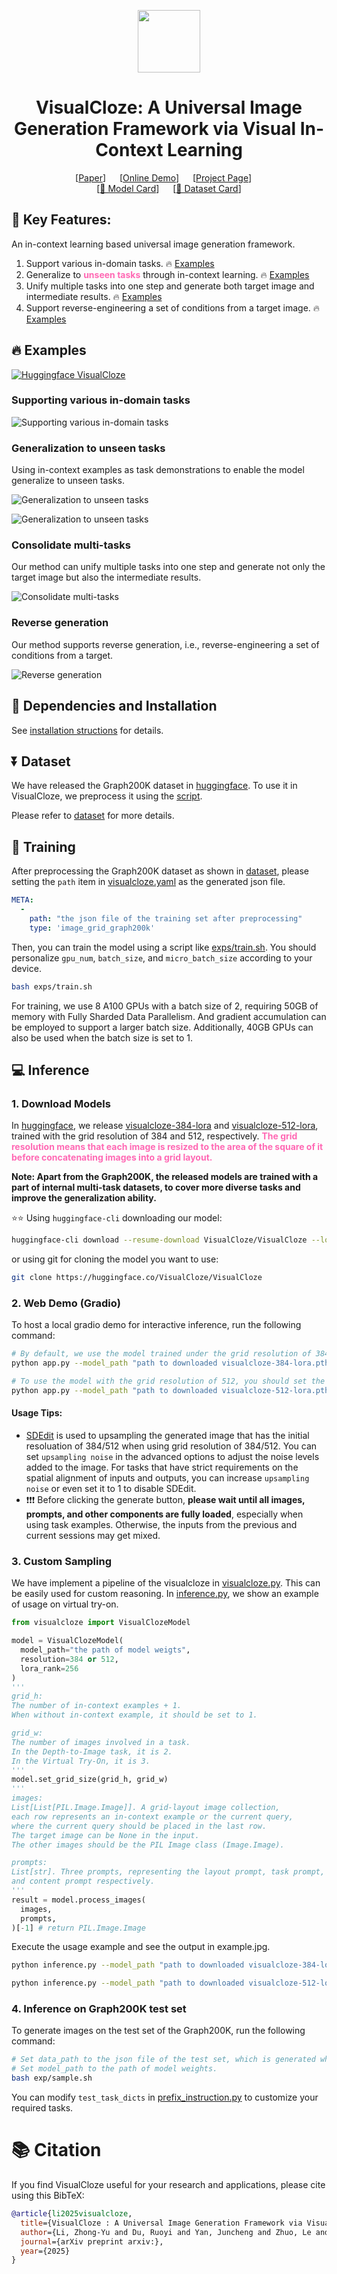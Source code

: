 <p align="center">
  <img src="https://github.com/lzyhha/VisualCloze/blob/main/figures/visualcloze.png" height=100>

</p>

<div align="center">
<h1> VisualCloze: A Universal Image Generation Framework via Visual In-Context Learning </h1>

</div>

<div align="center">

[[Paper](https://arxiv.org/abs/2504.07960)] &emsp; [[Online Demo](https://huggingface.co/spaces/VisualCloze/VisualCloze)] &emsp; [[Project Page](https://visualcloze.github.io/)] &emsp; <br>[[🤗 Model Card](https://huggingface.co/VisualCloze/VisualCloze)] &emsp; [[🤗 Dataset Card](https://huggingface.co/datasets/VisualCloze/Graph200K)] <br>


</div>

## 🌠 Key Features:

An in-context learning based universal image generation framework.
1. Support various in-domain tasks. 🔥 [Examples](#supporting-various-in-domain-tasks) 
2. Generalize to <strong><span style="color:hotpink"> unseen tasks</span></strong> through in-context learning.  🔥 [Examples](#generalization-to-unseen-tasks)  
3. Unify multiple tasks into one step and generate both target image and intermediate results.  🔥 [Examples](#consolidate-multi-tasks) 
4. Support reverse-engineering a set of conditions from a target image. 🔥 [Examples](#reverse-generation) 

## 🔥 **Examples**

[![Huggingface VisualCloze](https://img.shields.io/static/v1?label=Demo&message=Huggingface%20Gradio&color=orange)](https://huggingface.co/spaces/VisualCloze/VisualCloze)

### Supporting various in-domain tasks
![Supporting various in-domain tasks](https://github.com/lzyhha/VisualCloze/blob/main/figures/seen.jpg)

### Generalization to unseen tasks

Using in-context examples as task demonstrations to enable the model generalize to unseen tasks.


![Generalization to unseen tasks](https://github.com/lzyhha/VisualCloze/blob/main/figures/face.jpg)

![Generalization to unseen tasks](https://github.com/lzyhha/VisualCloze/blob/main/figures/unseen.jpg)

### Consolidate multi-tasks

Our method can unify multiple tasks into one step and generate not only the target image but also the intermediate results.

![Consolidate multi-tasks](https://github.com/lzyhha/VisualCloze/blob/main/figures/consolidate.jpg)

### Reverse generation

Our method supports reverse generation, 
i.e.,  reverse-engineering a set of conditions from a target. 

![Reverse generation](https://github.com/lzyhha/VisualCloze/blob/main/figures/reverse.jpg)

## 🔧 Dependencies and Installation

See [installation structions](https://github.com/lzyhha/VisualCloze/blob/main/docs/INSTALL.md) for details.

## ⏬ Dataset

We have released the Graph200K dataset in [huggingface](https://huggingface.co/datasets/VisualCloze/Graph200K). 
To use it in VisualCloze, we preprocess it using the [script](https://github.com/lzyhha/VisualCloze/blob/main/processing.py). 

Please refer to [dataset](https://github.com/lzyhha/VisualCloze/blob/main/docs/DATASET.md) for more details.

## 🚀 Training

After preprocessing the Graph200K dataset as shown in [dataset](https://github.com/lzyhha/VisualCloze/blob/main/docs/DATASET.md), 
please setting the `path` item in [visualcloze.yaml](https://github.com/lzyhha/VisualCloze/blob/main/configs/data/visualcloze.yaml) as the generated json file.

```yaml
META:
  -
    path: "the json file of the training set after preprocessing"
    type: 'image_grid_graph200k'
```

Then, you can train the model using a script like [exps/train.sh](https://github.com/lzyhha/VisualCloze/blob/main/exps/train.sh). 
You should personalize `gpu_num`, `batch_size`, and `micro_batch_size` according to your device. 

```bash
bash exps/train.sh
```

For training, we use 8 A100 GPUs with a batch size of 2, requiring 50GB of memory with Fully Sharded Data Parallelism. And gradient accumulation can be employed to support a larger batch size. Additionally, 40GB GPUs can also be used when the batch size is set to 1.

## 💻 Inference

### 1. Download Models

In [huggingface](https://huggingface.co/VisualCloze/VisualCloze), 
we release [visualcloze-384-lora](https://huggingface.co/VisualCloze/VisualCloze/blob/main/visualcloze-384-lora.pth) and [visualcloze-512-lora](https://huggingface.co/VisualCloze/VisualCloze/blob/main/visualcloze-512-lora.pth), 
trained with the grid resolution of 384 and 512, respectively. 
**<span style="color:hotpink">The grid resolution means that each image is resized to the area of the square of it before concatenating images into a grid layout.</span>**


**Note: Apart from the Graph200K, the released models are trained with a part of internal multi-task
datasets, to cover more diverse tasks and improve the generalization ability.**

⭐⭐ Using `huggingface-cli` downloading our model:

```bash
huggingface-cli download --resume-download VisualCloze/VisualCloze --local-dir /path/to/ckpt
```

or using git for cloning the model you want to use:

```bash
git clone https://huggingface.co/VisualCloze/VisualCloze
```

### 2. Web Demo (Gradio)


To host a local gradio demo for interactive inference, run the following command:

```bash
# By default, we use the model trained under the grid resolution of 384. 
python app.py --model_path "path to downloaded visualcloze-384-lora.pth" --resolution 384

# To use the model with the grid resolution of 512, you should set the resolution parameter to 512.
python app.py --model_path "path to downloaded visualcloze-512-lora.pth" --resolution 512
```

#### Usage Tips:
- [SDEdit](https://arxiv.org/abs/2108.01073) is used to upsampling the generated image that has the initial resoluation of 384/512 when using grid resolution of 384/512. You can set `upsampling noise` in the advanced options to adjust the noise levels added to the image. 
For tasks that have strict requirements on the spatial alignment of inputs and outputs, 
you can increase `upsampling noise` or even set it to 1 to disable SDEdit.
- ❗❗❗ Before clicking the generate button, **please wait until all images, prompts, and other components are fully loaded**, especially when using task examples. Otherwise, the inputs from the previous and current sessions may get mixed.


### 3. Custom Sampling

We have implement a pipeline of the visualcloze in [visualcloze.py](https://github.com/lzyhha/VisualCloze/blob/main/visualcloze.py). 
This can be easily used for custom reasoning. 
In [inference.py](https://github.com/lzyhha/VisualCloze/blob/main/inference.py), we show an example of usage on virtual try-on.

```python
from visualcloze import VisualClozeModel

model = VisualClozeModel(
  model_path="the path of model weigts", 
  resolution=384 or 512, 
  lora_rank=256
)
'''
grid_h: 
The number of in-context examples + 1. 
When without in-context example, it should be set to 1. 

grid_w: 
The number of images involved in a task. 
In the Depth-to-Image task, it is 2. 
In the Virtual Try-On, it is 3.
'''
model.set_grid_size(grid_h, grid_w)
'''
images: 
List[List[PIL.Image.Image]]. A grid-layout image collection, 
each row represents an in-context example or the current query, 
where the current query should be placed in the last row. 
The target image can be None in the input. 
The other images should be the PIL Image class (Image.Image).

prompts: 
List[str]. Three prompts, representing the layout prompt, task prompt, 
and content prompt respectively.
'''
result = model.process_images(
  images, 
  prompts, 
)[-1] # return PIL.Image.Image
```

Execute the usage example and see the output in example.jpg.
```bash
python inference.py --model_path "path to downloaded visualcloze-384-lora.pth" --resolution 384

python inference.py --model_path "path to downloaded visualcloze-512-lora.pth" --resolution 512
```

### 4. Inference on Graph200K test set

To generate images on the test set of the Graph200K, run the following command:
```bash
# Set data_path to the json file of the test set, which is generated when preprocessing.
# Set model_path to the path of model weights.
bash exp/sample.sh
```

You can modify `test_task_dicts` in [prefix_instruction.py](https://github.com/lzyhha/VisualCloze/blob/main/data/prefix_instruction.py) to customize your required tasks.


# 📚 Citation

If you find VisualCloze useful for your research and applications, please cite using this BibTeX:

```bibtex
@article{li2025visualcloze,
  title={VisualCloze : A Universal Image Generation Framework via Visual In-Context Learning},
  author={Li, Zhong-Yu and Du, Ruoyi and Yan, Juncheng and Zhuo, Le and Li, Zhen and Gao, Peng and Ma, Zhanyu and Cheng, Ming-Ming},
  journal={arXiv preprint arxiv:},
  year={2025}
}
```

